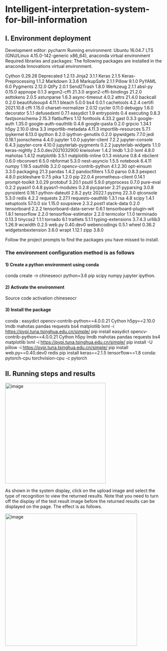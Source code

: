# Intelligent-interpretation-system-for-bill-information
## I. Environment deployment
Development editor: pycharm
Running environment: Ubuntu 16.04.7 LTS (GNU/Linux 4.15.0-142-generic x86_64), anaconda virtual environment
Required libraries and packages: The following packages are installed in the anaconda Innovations virtual environment.

Cython	0.29.28
Deprecated	1.2.13
Jinja2	3.1.1
Keras	2.1.5
Keras-Preprocessing	1.1.2
Markdown	3.3.6
MarkupSafe	2.1.1
Pillow	9.1.0
PyYAML	6.0
Pygments	2.12.0
QtPy	2.0.1
Send2Trash	1.8.0
Werkzeug	2.1.1
absl-py	0.15.0
appnope	0.1.3
argon2-cffi	21.3.0
argon2-cffi-bindings	21.2.0
asttokens	2.0.5
astunparse	1.6.3
async-timeout	4.0.2
attrs	21.4.0
backcall	0.2.0
beautifulsoup4	4.11.1
bleach	5.0.0
bs4	0.0.1
cachetools	4.2.4
certifi	2021.10.8
cffi	1.15.0
charset-normalizer	2.0.12
cycler	0.11.0
debugpy	1.6.0
decorator	5.1.1
defusedxml	0.7.1
easydict	1.9
entrypoints	0.4
executing	0.8.3
fastjsonschema	2.15.3
flatbuffers	1.12
fonttools	4.33.2
gast	0.3.3
google-auth	1.35.0
google-auth-oauthlib	0.4.6
google-pasta	0.2.0
grpcio	1.34.1
h5py	2.10.0
idna	3.3
importlib-metadata	4.11.3
importlib-resources	5.7.1
ipykernel	6.13.0
ipython	8.2.0
ipython-genutils	0.2.0
ipywidgets	7.7.0
jedi	0.18.1
jsonschema	4.4.0
jupyter	1.0.0
jupyter-client	7.2.2
jupyter-console	6.4.3
jupyter-core	4.10.0
jupyterlab-pygments	0.2.2
jupyterlab-widgets	1.1.0
keras-nightly	2.5.0.dev2021032900
kiwisolver	1.4.2
lmdb	1.3.0
lxml	4.8.0
mahotas	1.4.12
matplotlib	3.5.1
matplotlib-inline	0.1.3
mistune	0.8.4
nbclient	0.6.0
nbconvert	6.5.0
nbformat	5.3.0
nest-asyncio	1.5.5
notebook	6.4.11
numpy	1.19.5
oauthlib	3.2.0
opencv-contrib-python	4.1.2.30
opt-einsum	3.3.0
packaging	21.3
pandas	1.4.2
pandocfilters	1.5.0
parso	0.8.3
pexpect	4.8.0
pickleshare	0.7.5
pika	1.2.0
pip	22.0.4
prometheus-client	0.14.1
prompt-toolkit	3.0.29
protobuf	3.20.1
psutil	5.9.0
ptyprocess	0.7.0
pure-eval	0.2.2
pyasn1	0.4.8
pyasn1-modules	0.2.8
pycparser	2.21
pyparsing	3.0.8
pyrsistent	0.18.1
python-dateutil	2.8.2
pytz	2022.1
pyzmq	22.3.0
qtconsole	5.3.0
redis	4.2.2
requests	2.27.1
requests-oauthlib	1.3.1
rsa	4.8
scipy	1.4.1
setuptools	57.0.0
six	1.15.0
soupsieve	2.3.2.post1
stack-data	0.2.0
tensorboard	2.2.2
tensorboard-data-server	0.6.1
tensorboard-plugin-wit	1.8.1
tensorflow	2.2.0
tensorflow-estimator	2.2.0
termcolor	1.1.0
terminado	0.13.3
tinycss2	1.1.1
tornado	6.1
traitlets	5.1.1
typing-extensions	3.7.4.3
urllib3	1.26.9
wcwidth	0.2.5
web.py	0.40.dev0
webencodings	0.5.1
wheel	0.36.2
widgetsnbextension	3.6.0
wrapt	1.12.1
zipp	3.8.0

Follow the project prompts to find the packages you have missed to install.
### The environment configuration method is as follows
#### 1) Create a python environment using conda
conda create -n chineseocr python=3.6 pip scipy numpy jupyter ipython.
#### 2) Activate the environment
Source code activation chineseocr
#### 3) Install the package
conda : easydict opencv-contrib-python==4.0.0.21 Cython h5py==2.10.0 lmdb mahotas pandas requests bs4 matplotlib lxml -i https://pypi.tuna.tsinghua.edu.cn/simple/
pip install easydict opencv-contrib-python==4.0.0.21 Cython h5py lmdb mahotas pandas requests bs4 matplotlib lxml -i https://pypi.tuna.tsinghua.edu.cn/simple/
pip install -U pillow -i https://pypi.tuna.tsinghua.edu.cn/simple/
pip install web.py==0.40.dev0 redis
pip install keras==2.1.5 tensorflow==1.8
conda: pytorch-cpu torchvision-cpu -c pytorch
## II. Running steps and results

<img width="322" alt="image" src="https://user-images.githubusercontent.com/50789587/221418082-f4f30019-5940-4cf4-978e-32a78a9492ef.png">

As shown in the system display, click on the upload image and select the type of recognition to view the returned results. Note that you need to turn off the display of the test result image before the returned results can be displayed on the page. The effect is as follows.

<img width="423" alt="image" src="https://user-images.githubusercontent.com/50789587/221418116-424523d4-8285-412c-8c4f-4b09740d2495.png">
